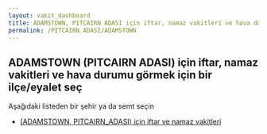 ```yaml
---
layout: vakit_dashboard
title: ADAMSTOWN, PITCAIRN ADASI için iftar, namaz vakitleri ve hava durumu - ilçe/eyalet seç
permalink: /PITCAIRN ADASI/ADAMSTOWN
---
```


## ADAMSTOWN (PITCAIRN ADASI) için iftar, namaz vakitleri ve hava durumu  görmek için bir ilçe/eyalet seç

Aşağıdaki listeden bir şehir ya da semt seçin

* [ (ADAMSTOWN, PITCAIRN_ADASI) için iftar ve namaz vakitleri](/PITCAIRN_ADASI/ADAMSTOWN/)

<script type="text/javascript">
  var GLOBAL_COUNTRY = 'PITCAIRN ADASI';
  var GLOBAL_CITY = 'ADAMSTOWN';
  var GLOBAL_STATE = 'ADAMSTOWN';
</script>
